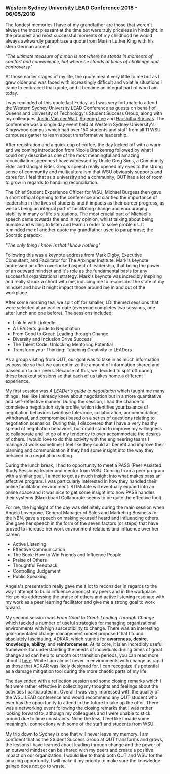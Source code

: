 ### Western Sydney University LEAD Conference 2018 - 06/05/2018

The fondest memories I have of my grandfather are those that weren't always the most pleasant at the time but were truly priceless in hindsight. In the proudest and most successful moments of my childhood he would always awkwardly paraphrase a quote from Martin Luther King with his stern German accent:

*"The ultimate measure of a man is not where he stands in moments of comfort and convenience, but where he stands at times of challenge and controversy"* 

At those earlier stages of my life, the quote meant very little to me but as I grew older and was faced with increasingly difficult and volatile situations I came to embraced that quote, and it became an integral part of who I am today.

I was reminded of this quote last Friday, as I was very fortunate to attend the Western Sydney University LEAD Conference as guests on behalf of Queensland University of Technology's Student Success Group, along with my colleagues [Justin Van der Walt](https://www.linkedin.com/in/justin-van-der-walt-8b918a13a/), [Sujeong Lee](https://www.linkedin.com/in/suelee0203/) and [Harshitha Srinivas](https://www.linkedin.com/in/harshitha-srinivas-90b649118/). The conference was a single day event held at Western Sydney University's Kingswood campus which had over 150 students and staff from all 11 WSU campuses gather to learn about transformative leadership.

After registration and a quick cup of coffee, the day kicked off with a warm and welcoming introduction from Nicole Brackenreg followed by what I could only describe as one of the most meaningful and amazing reconciliation speeches I have witnessed by Uncle Greg Sims, a Community Elder and Gadigal Elder. Greg's speech really opened my eyes to the strong sense of community and multiculturalism that WSU obviously supports and cares for. I feel that as a university and a community, QUT has a lot of room to grow in regards to handling reconciliation.

The Chief Student Experience Officer for WSU, Michael Burgess then gave a short official opening to the conference and clarified the importance of leadership in the lives of students and it impacts as their career progress, as well as being an integral part of facilitating change and encouraging stability in many of life's situations. The most crucial part of Michael's speech came towards the end in my opinion, whilst talking about being humble and willing to listen and learn in order to solve problems. It reminded me of another quote my grandfather used to paraphrase; the Socratic paradox:

*"The only thing I know is that I know nothing"*

Following this was a keynote address from Mark Digby, Executive Consultant, and Facilitator for The Arbinger Institute. Mark's keynote addressed an often overlooked aspect of leadership, that being the power of an outward mindset and it's role as the fundamental basis for any successful organizational strategy. Mark's keynote was incredibly inspiring and really struck a chord with me, inducing me to reconsider the state of my mindset and how it might impact those around me in and out of the workplace.

After some morning tea, we split off for smaller, LDI themed sessions that were selected at an earlier date (everyone completes two sessions, one after lunch and one before). The sessions included:

* Link In with LinkedIn
* A LEADer's guide to Negotiation
* From Good to Great: Leading through Change
* Diversity and Inclusion Drive Success
* The Talent Code: Unlocking Mentoring Potential
* Transform your Thinking: Teaching Creativity to LEADers

As a group visiting from QUT, our goal was to take in as much information as possible so that we can optimize the amount of information shared and passed on to our peers. Because of this, we decided to split off during these breakout sessions so that each of us takes home a different experience.

My first session was *A LEADer's guide to negotiation* which taught me many things I feel like I already knew about negotiation but in a more quantitative and self-reflective manner. During the session, I had the chance to complete a negotiation style profile, which identifies your balance of negotiation behaviors (win/lose tolerance, collaboration, accommodation, withdrawal, and compromise) based on a series of questions relating to negotiation scenarios. During this, I discovered that I have a very healthy spread of negotiation behaviors, but could stand to improve my willingness to collaborate and let go of my tendency to over accommodate the desires of others. I would love to do this activity with the engineering teams I manage at work sometime; I feel like they could all benefit and improve their planning and communication if they had some insight into the way they behaved in a negotiation setting.

During the lunch break, I had to opportunity to meet a PASS (Peer Assisted Study Sessions) leader and mentor from WSU. Coming from a peer program with a similar goal, I aimed to get as much insight into what makes pass an effective program. I was particularly interested in how they handled their online facilitation environment. STIMulate will eventually expand into an online space and it was nice to get some insight into how PASS handles their systems (Blackboard Collaborate seems to be quite the effective tool).

For me, the highlight of the day was definitely during the main session when Angela Lovegrove, General Manager of Sales and Marketing Business for the NBN, gave a speech on making yourself heard and influencing others. She gave her speech in the form of the seven factors (or steps) that have proved to increase her work environment relations and influence over her career:

* Active Listening
* Effective Communication
* The Book: How to Win Friends and Influence People
* Praise of Others
* Thoughtful Feedback
* Controlling Judgement
* Public Speaking

Angela's presentation really gave me a lot to reconsider in regards to the way I attempt to build influence amongst my peers and in the workplace. Her points addressing the praise of others and active listening resonate with my work as a peer learning facilitator and give me a strong goal to work toward.

My second session was *From Good to Great: Leading Through Change* which tackled a number of useful strategies for managing organizational environments with high susceptibility to change. There was an interesting goal-orientated change management model proposed that I found absolutely fascinating, ADKAR, which stands for **awareness**, **desire**, **knowledge**, **ability**, and **reinforcement**. At its core, it is an incredibly useful framework for understanding the needs of individuals during times of great change and can help to smooth out transition periods, you can read more about it [here](https://www.prosci.com/adkar/adkar-model). While I am almost never in environments with change as rapid as those that ADKAR was likely designed for, I can recognize it's potential as a damage mitigation tool during the more chaotic parts of my life. 

The day ended with a reflection session and some closing remarks which I felt were rather effective in collecting my thoughts and feelings about the activities I participated in. Overall I was very impressed with the quality of the WSU LEAD conference and would recommend any QUT student who ever has the opportunity to attend in the future to take up the offer. There was a networking event following the closing remarks that I was rather looking forward to, although my colleagues and I were unable to stick around due to time constraints. None the less, I feel like I made some meaningful connections with some of the staff and students from WSU.

My trip down to Sydney is one that will never leave my memory. I am confident that as the Student Success Group at QUT transforms and grows, the lessons I have learned about leading through change and the power of an outward mindset can be shared with my peers and create a positive impact on our organization. I would like to thank both QUT and WSU for the amazing opportunity, I will make it my priority to make sure the knowledge gained does not go to waste. 